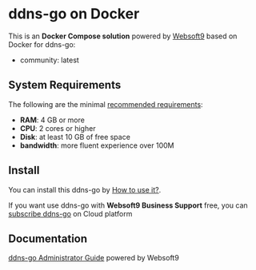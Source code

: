 # ddns-go on Docker  

This is an **Docker Compose solution** powered by [Websoft9](https://www.websoft9.com) based on Docker for ddns-go:


 - community:  latest


## System Requirements

The following are the minimal [recommended requirements](https://github.com/jeessy2/ddns-go):

* **RAM**: 4 GB or more
* **CPU**: 2 cores or higher
* **Disk**: at least 10 GB of free space
* **bandwidth**: more fluent experience over 100M  

## Install

You can install this ddns-go by [How to use it?](https://github.com/Websoft9/docker-library#how-to-use-it).   

If you want use ddns-go with **Websoft9 Business Support** free, you can [subscribe ddns-go](https://www.websoft9.com/apps) on Cloud platform

## Documentation

[ddns-go Administrator Guide](https://support.websoft9.com/docs/ddnsgo) powered by Websoft9